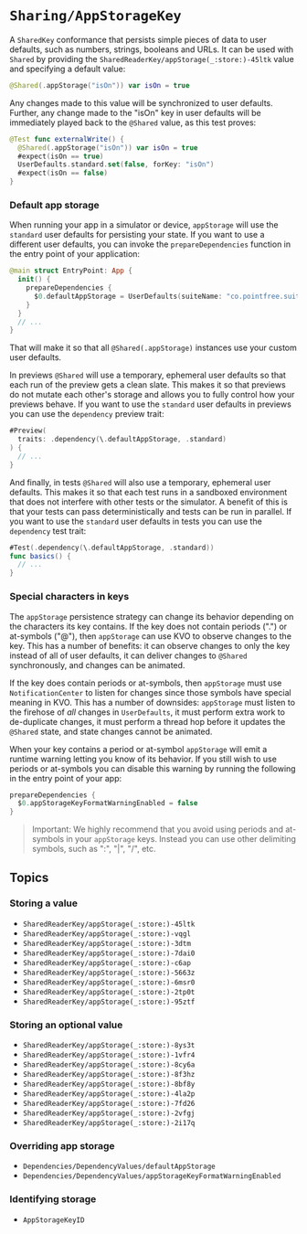 # ``Sharing/AppStorageKey``

A ``SharedKey`` conformance that persists simple pieces of data to user defaults, such as numbers,
strings, booleans and URLs. It can be used with ``Shared`` by providing the 
``SharedReaderKey/appStorage(_:store:)-45ltk`` value and specifying a default value:

```swift
@Shared(.appStorage("isOn")) var isOn = true
```

Any changes made to this value will be synchronized to user defaults. Further, any change made to 
the "isOn" key in user defaults will be immediately played back to the `@Shared` value, as this
test proves:

```swift
@Test func externalWrite() {
  @Shared(.appStorage("isOn")) var isOn = true
  #expect(isOn == true)  
  UserDefaults.standard.set(false, forKey: "isOn")
  #expect(isOn == false)
}
```

### Default app storage

When running your app in a simulator or device, `appStorage` will use the `standard` user defaults 
for persisting your state. If you want to use a different user defaults, you can invoke the 
`prepareDependencies` function in the entry point of your application:

```swift
@main struct EntryPoint: App {
  init() {
    prepareDependencies {
      $0.defaultAppStorage = UserDefaults(suiteName: "co.pointfree.suite")
    }
  }
  // ...
}
```

That will make it so that all `@Shared(.appStorage)` instances use your custom user defaults.

In previews `@Shared` will use a temporary, ephemeral user defaults so that each run of the preview
gets a clean slate. This makes it so that previews do not mutate each other's storage and allows
you to fully control how your previews behave. If you want to use the `standard` user defaults
in previews you can use the `dependency` preview trait:

```swift
#Preview(
  traits: .dependency(\.defaultAppStorage, .standard)
) {
  // ...
}
```

And finally, in tests `@Shared` will also use a temporary, ephemeral user defaults. This makes it
so that each test runs in a sandboxed environment that does not interfere with other tests or the 
simulator. A benefit of this is that your tests can pass deterministically and tests can be run
in parallel. If you want to use the `standard` user defaults in tests you can use the 
`dependency` test trait:

```swift
#Test(.dependency(\.defaultAppStorage, .standard)) 
func basics() {
  // ...
}
```

### Special characters in keys

The `appStorage` persistence strategy can change its behavior depending on the characters its key
contains. If the key does not contain periods (".") or at-symbols ("@"), then `appStorage` can use
KVO to observe changes to the key. This has a number of benefits: it can observe changes to only
the key instead of all of user defaults, it can deliver changes to `@Shared` synchronously, and
changes can be animated.

If the key does contain periods or at-symbols, then `appStorage` must use `NotificationCenter`
to listen for changes since those symbols have special meaning in KVO. This has a number of 
downsides: `appStorage` must listen to the firehose of _all_ changes in `UserDefaults`, it must
perform extra work to de-duplicate changes, it must perform a thread hop before it updates the
`@Shared` state, and state changes cannot be animated.

When your key contains a period or at-symbol `appStorage` will emit a runtime warning letting you
know of its behavior. If you still wish to use periods or at-symbols you can disable this warning
by running the following in the entry point of your app:

```swift
prepareDependencies {
  $0.appStorageKeyFormatWarningEnabled = false
}
```

> Important: We highly recommend that you avoid using periods and at-symbols in your `appStorage`
keys. Instead you can use other delimiting symbols, such as ":", "|", "/", etc.

## Topics

### Storing a value

- ``SharedReaderKey/appStorage(_:store:)-45ltk``  <!-- Bool -->
- ``SharedReaderKey/appStorage(_:store:)-vqgl``   <!-- Data -->
- ``SharedReaderKey/appStorage(_:store:)-3dtm``   <!-- Date -->
- ``SharedReaderKey/appStorage(_:store:)-7dai0``  <!-- Double -->
- ``SharedReaderKey/appStorage(_:store:)-c6ap``   <!-- Int -->
- ``SharedReaderKey/appStorage(_:store:)-5663z``  <!-- String -->
- ``SharedReaderKey/appStorage(_:store:)-6msr0``  <!-- URL -->
- ``SharedReaderKey/appStorage(_:store:)-2tp0t``  <!-- RawRepresentable<Int> -->
- ``SharedReaderKey/appStorage(_:store:)-95ztf``  <!-- RawRepresentable<String> -->

### Storing an optional value

- ``SharedReaderKey/appStorage(_:store:)-8ys3t``  <!-- Bool? -->
- ``SharedReaderKey/appStorage(_:store:)-1vfr4``  <!-- Data? -->
- ``SharedReaderKey/appStorage(_:store:)-8cy6a``  <!-- Date? -->
- ``SharedReaderKey/appStorage(_:store:)-8f3hz``  <!-- Double? -->
- ``SharedReaderKey/appStorage(_:store:)-8bf8y``  <!-- Int? -->
- ``SharedReaderKey/appStorage(_:store:)-4la2p``  <!-- String? -->
- ``SharedReaderKey/appStorage(_:store:)-7fd26``  <!-- URL? -->
- ``SharedReaderKey/appStorage(_:store:)-2vfgj``  <!-- RawRepresentable<Int?> -->
- ``SharedReaderKey/appStorage(_:store:)-2i17q``  <!-- RawRepresentable<String?> -->

### Overriding app storage

- ``Dependencies/DependencyValues/defaultAppStorage``
- ``Dependencies/DependencyValues/appStorageKeyFormatWarningEnabled``

### Identifying storage

- ``AppStorageKeyID``
